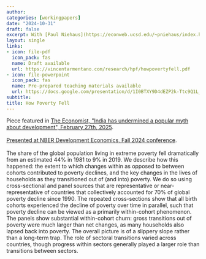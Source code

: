 ```yaml
---
author:
categories: [workingpapers]
date: "2024-10-31"
draft: false
excerpt: With [Paul Niehaus](https://econweb.ucsd.edu/~pniehaus/index.html) and [Tom Vogl](https://tomvogl.github.io/). [Draft available](https://vincentarmentano.com/research/hpf/howpovertyfell.pdf).
layout: single
links:
- icon: file-pdf
  icon_pack: fas
  name: Draft available
  url: https://vincentarmentano.com/research/hpf/howpovertyfell.pdf
- icon: file-powerpoint
  icon_pack: fas
  name: Pre-prepared teaching materials available
  url: https://docs.google.com/presentation/d/1I0BTXY9D4dEZP2k-Ttc9Q1L_pnWhtIbtQJYykUaNqQ8/edit#slide=id.g325e4d01037_0_0
subtitle: 
title: How Poverty Fell
---
```


Piece featured in [The Economist, "India has undermined a popular myth about development", February 27th, 2025](https://www.economist.com/finance-and-economics/2025/02/27/india-has-undermined-a-popular-myth-about-development). \
\
[Presented at NBER Development Economics, Fall 2024 conference](https://www.nber.org/conferences/development-economics-fall-2024). \
\
The share of the global population living in extreme poverty fell dramatically from an estimated 44% in 1981 to 9% in 2019. We describe how this happened: the extent to which changes within as opposed to between cohorts contributed to poverty declines, and the key changes in the lives of households as they transitioned out of (and into) poverty. We do so using cross-sectional and panel sources that are representative or near-representative of countries that collectively accounted for 70% of global poverty decline since 1990. The repeated cross-sections show that all birth cohorts experienced the decline of poverty over time in parallel, such that poverty decline can be viewed as a primarily within-cohort phenomenon. The panels show substantial within-cohort churn: gross transitions out of poverty were much larger than net changes, as many households also lapsed back into poverty. The overall picture is of a slippery slope rather than a long-term trap. The role of sectoral transitions varied across countries, though progress within sectors generally played a larger role than transitions between sectors.


